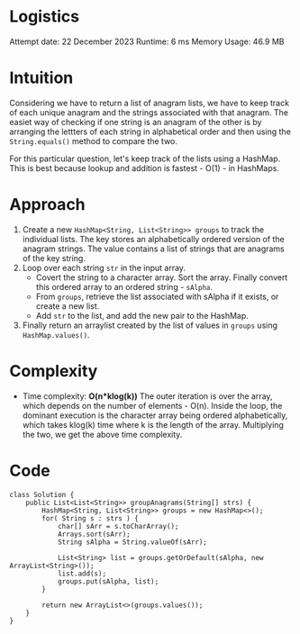 # Logistics
Attempt date: 22 December 2023
Runtime: 6 ms
Memory Usage: 46.9 MB

# Intuition
Considering we have to return a list of anagram lists, we have to keep track of each unique anagram and the strings associated with that anagram. The easiet way of checking if one string is an anagram of the other is by arranging the lettters of each string in alphabetical order and then using the `String.equals()` method to compare the two.

For this particular question, let's keep track of the lists using a HashMap. This is best because lookup and addition is fastest - O(1) -  in HashMaps.


# Approach
1. Create a new `HashMap<String, List<String>> groups` to track the individual lists. The key stores an alphabetically ordered version of the anagram strings. The value contains a list of strings that are anagrams of the key string.
2. Loop over each string `str` in the input array.
    - Covert the string to a character array. Sort the array. Finally convert this ordered array to an ordered string - `sAlpha`.
    - From `groups`, retrieve the list associated with sAlpha if it exists, or create a new list. 
    - Add `str` to the list, and add the new pair to the HashMap. 
3. Finally return an arraylist created by the list of values in `groups` using `HashMap.values()`.

# Complexity
- Time complexity: **O(n*klog(k))**
The outer iteration is over the array, which depends on the number of elements - O(n). Inside the loop, the dominant execution is the character array being ordered alphabetically, which takes klog(k) time where k is the length of the array. Multiplying the two, we get the above time complexity. 


# Code
```
class Solution {
    public List<List<String>> groupAnagrams(String[] strs) {
        HashMap<String, List<String>> groups = new HashMap<>();
        for( String s : strs ) {
            char[] sArr = s.toCharArray();
            Arrays.sort(sArr);
            String sAlpha = String.valueOf(sArr);

            List<String> list = groups.getOrDefault(sAlpha, new ArrayList<String>());
            list.add(s);
            groups.put(sAlpha, list);
        } 

        return new ArrayList<>(groups.values());
    }
}
```